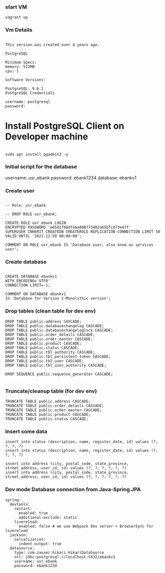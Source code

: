 ### start VM

```
vagrant up
```

### Vm Details
```

This version was created over 4 years ago.

PostgreSQL

Minimum Specs:
memory: 512MB
cpu: 1

Software Versions:

PostgreSQL: 9.6.1
PostgreSQL Credentials

username: postgresql
password:

```

# Install PostgreSQL Client on Developer machine 
```

sudo apt install pgadmin3 -y

```



### Initial script for the database
username: usr_ebank
password: ebank1234
database: ebankv1

### Create user
```

-- Role: usr_ebank

-- DROP ROLE usr_ebank;

CREATE ROLE usr_ebank LOGIN
ENCRYPTED PASSWORD 'md5d1f68dfe6a808773402a65bfcd73e47f'
SUPERUSER INHERIT CREATEDB CREATEROLE REPLICATION CONNECTION LIMIT 50 VALID UNTIL '2021-12-20 00:00:00';

COMMENT ON ROLE usr_ebank IS 'Database user, also know as services user';

```

### Create database
```

CREATE DATABASE ebankv1
WITH ENCODING='UTF8'
CONNECTION LIMIT=-1;

COMMENT ON DATABASE ebankv1
IS 'Database for Version 1-Monolithic version';

```

### Drop tables (clean table for dev env)
```
DROP TABLE public.address CASCADE;
DROP TABLE public.databasechangelog CASCADE;
DROP TABLE public.databasechangeloglock CASCADE;
DROP TABLE public.order_details CASCADE;
DROP TABLE public.order_master CASCADE;
DROP TABLE public.product CASCADE;
DROP TABLE public.status CASCADE;
DROP TABLE public.tbl_authority CASCADE;
DROP TABLE public.tbl_persistent_token CASCADE;
DROP TABLE public.tbl_user CASCADE;
DROP TABLE public.tbl_user_authority CASCADE;

DROP SEQUENCE public.sequence_generator CASCADE;


```

### Truncate/cleanup table (for dev env)
```
TRUNCATE TABLE public.address CASCADE;
TRUNCATE TABLE public.order_details CASCADE;
TRUNCATE TABLE public.order_master CASCADE;
TRUNCATE TABLE public.product CASCADE;
TRUNCATE TABLE public.status CASCADE;
```

### Insert some data
```
insert into status (description, name, register_date, id) values (?, ?, ?, ?)
insert into status (description, name, register_date, id) values (?, ?, ?, ?)

insert into address (city, postal_code, state_province, street_address, user_id, id) values (?, ?, ?, ?, ?, ?)
insert into address (city, postal_code, state_province, street_address, user_id, id) values (?, ?, ?, ?, ?, ?)

```

### Dev mode Database connection from Java-Spring JPA
```
spring:
  devtools:
    restart:
      enabled: true
      additional-exclude: static
    livereload:
      enabled: false # we use Webpack dev server + BrowserSync for livereload
  jackson:
    serialization:
      indent-output: true
  datasource:
    type: com.zaxxer.hikari.HikariDataSource
    url: jdbc:postgresql://localhost:5432/ebankv1
    username: usr_ebank
    password: ebank1234
```
